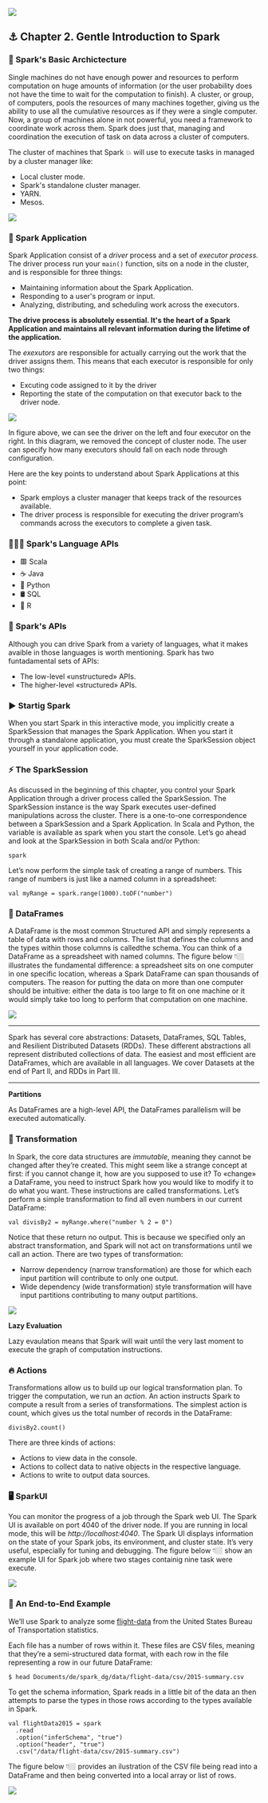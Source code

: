 ![](https://raw.githubusercontent.com/gabrielfernando01/spark_def_guide/main/chapter2/image/header.png)

## ⚓ Chapter 2. Gentle Introduction to Spark

### 📐 Spark's Basic Archictecture

Single machines do not have enough power and resources to perform computation on huge amounts of information (or the user probability does not have the time to wait for the computation to finish). A cluster, or group, of computers, pools the resources of many machines together, giving us the ability to use all the cumulative resources as if they were a single computer. Now, a group of machines alone in not powerful, you need a framework to coordinate work across them. Spark does just that, managing and coordination the execution of task on data across a cluster of computers.

The cluster of machines that Spark 💥 will use to execute tasks in managed by a cluster manager like:

- Local cluster mode.
- Spark's standalone cluster manager.
- YARN.
- Mesos.

![](https://raw.githubusercontent.com/gabrielfernando01/spark_def_guide/main/images/local_vs_standalone.png)

### 🌟 Spark Application

Spark Application consist of a _driver_ process and a set of _executor process._ The driver process run your <code>main()</code> function, sits on a node in the cluster, and is responsible for three things:

- Maintaining information about the Spark Application.
- Responding to a user's program or input.
- Analyzing, distributing, and scheduling work across the executors.

**The drive process is absolutely essential. It's the heart of a Spark Application and maintains all relevant information during the lifetime of the application.**

The _exexutors_ are responsible for actually carrying out the work that the driver assigns them. This means that each executor is responsible for only two things:

- Excuting code assigned to it by the driver
- Reporting the state of the computation on that executor back to the driver node.

![](https://raw.githubusercontent.com/gabrielfernando01/spark_def_guide/main/images/driver_vs_managercluster.png)

In figure above, we can see the driver on the left and four executor on the right. In this diagram, we removed the concept of cluster node. The user can specify how many executors should fall on each node through configuration.

Here are the key points to understand about Spark Applications at this point:

- Spark employs a cluster manager that keeps track of the resources available.
- The driver process is responsible for executing the driver program’s commands across the executors to complete a given task.

### 👨🏼‍🏫 Spark's Language APIs

- 🟥 Scala
- ☕ Java
- 🐍 Python
- 🛢️ SQL
- 🔵 R

### 🎒 Spark's APIs

Although you can drive Spark from a variety of languages, what it makes avaible in those languages is worth mentioning. Spark has two funtadamental sets of APIs:

- The low-level «unstructured» APIs.
- The higher-level «structured» APIs.

### ▶️ Startig Spark

When you start Spark in this interactive mode, you implicitly create a SparkSession that manages
the Spark Application. When you start it through a standalone application, you must create the
SparkSession object yourself in your application code.

### ⚡ The SparkSession

As discussed in the beginning of this chapter, you control your Spark Application through a driver process called the SparkSession. The SparkSession instance is the way Spark executes user-defined manipulations across the cluster. There is a one-to-one correspondence between a SparkSession and a Spark Application. In Scala and Python, the variable is available as spark when you start the console. Let’s go ahead and look at the SparkSession in both Scala and/or Python:

```
spark
```

Let’s now perform the simple task of creating a range of numbers. This range of numbers is just like a named column in a spreadsheet:

```
val myRange = spark.range(1000).toDF("number")
```

### 📶 DataFrames

A DataFrame is the most common Structured API and simply represents a table of data with rows and columns. The list that defines the columns and the types within those columns is calledthe schema. You can think of a DataFrame as a spreadsheet with named columns. The figure below 👇🏼 illustrates the fundamental difference: a spreadsheet sits on one computer in one specific location, whereas a Spark DataFrame can span thousands of computers. The reason for putting the data on more than one computer should be intuitive: either the data is too large to fit on one machine or it would simply take too long to perform that computation on one machine.

![](https://raw.githubusercontent.com/gabrielfernando01/spark_def_guide/main/images/df.png)

---
Spark has several core abstractions: Datasets, DataFrames, SQL Tables, and Resilient Distributed
Datasets (RDDs). These different abstractions all represent distributed collections of data. The easiest
and most efficient are DataFrames, which are available in all languages. We cover Datasets at the end
of Part II, and RDDs in Part III.

---

**Partitions**

As DataFrames are a high-level API, the DataFrames parallelism will be executed automatically.

### 🏓 Transformation

In Spark, the core data structures are _immutable_, meaning they cannot be changed after they’re created. This might seem like a strange concept at first: if you cannot change it, how are you supposed to use it? To «change» a DataFrame, you need to instruct Spark how you would like to modify it to do what you want. These instructions are called transformations. Let’s perform a simple transformation to find all even numbers in our current DataFrame:

```
val divisBy2 = myRange.where("number % 2 = 0")
```

Notice that these return no output. This is because we specified only an abstract transformation, and Spark will not act on transformations until we call an action. There are two types of transformation:

- Narrow dependency (narrow transformation) are those for which each input partition will contribute to only one output.
- Wide dependency (wide transformation) style transformation will have input partitions contributing to many output partitions.

![](https://raw.githubusercontent.com/gabrielfernando01/spark_def_guide/main/images/narrow_wide_trans.png)

**Lazy Evaluation**

Lazy evaulation means that Spark will wait until the very last moment to execute the graph of computation instructions.

### 🔥 Actions

Transformations allow us to build up our logical transformation plan. To trigger the computation, we run an _action_.  An action instructs Spark to compute a result from a series of transformations. The simplest action is count, which gives us the total number of records in the DataFrame:

```
divisBy2.count()
```
There are three kinds of actions:

- Actions to view data in the console.
- Actions to collect data to native objects in the respective language.
- Actions to write to output data sources.

### 🖥️ SparkUI

You can monitor the progress of a job through the Spark web UI. The Spark UI is available on port 4040 of the driver node. If you are running in local mode, this will be _http://localhost:4040_. The Spark UI displays information on the state of your Spark jobs, its environment, and cluster state. It’s very useful, especially for tuning and debugging. The figure below 👇🏼 show an example UI for Spark job where two stages containig nine task were execute.

![](https://raw.githubusercontent.com/gabrielfernando01/spark_def_guide/main/images/ui.png)

### 🤠 An End-to-End Example

We’ll use Spark to analyze some <a href="https://github.com/gabrielfernando01/spark_def_guide/tree/main/data/flight-data/csv">flight-data</a> from the United States Bureau of Transportation statistics.

Each file has a number of rows within it. These files are CSV files, meaning that they’re a semi-structured data format, with each row in the file representing a row in our future DataFrame:

```
$ head Documents/de/spark_dg/data/flight-data/csv/2015-summary.csv
```

To get the schema information, Spark reads in a little bit of the data an then attempts to parse the types in those rows according to the types available in Spark.

```
val flightData2015 = spark
  .read
  .option("inferSchema", "true")
  .option("header", "true")
  .csv("/data/flight-data/csv/2015-summary.csv")
```

The figure below 👇🏼 provides an ilustration of the CSV file being read into a DataFrame and then being converted into a local array or list of rows.

![](https://raw.githubusercontent.com/gabrielfernando01/spark_def_guide/main/images/read_csv.png)